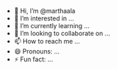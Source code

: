 - 👋 Hi, I’m @marthaala
- 👀 I’m interested in ...
- 🌱 I’m currently learning ...
- 💞️ I’m looking to collaborate on ...
- 📫 How to reach me ...
- 😄 Pronouns: ...
- ⚡ Fun fact: ...

<!---
marthaala/marthaala is a ✨ special ✨ repository because its `README.md` (this file) appears on your GitHub profile.
You can click the Preview link to take a look at your changes.
--->
